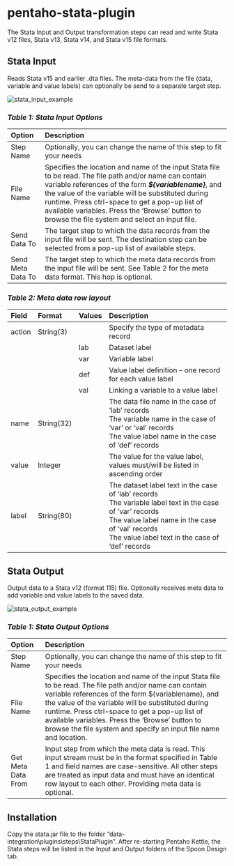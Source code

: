 # pentaho-stata-plugin
The Stata Input and Output transformation steps can read and write Stata v12 files, Stata v13, Stata v14, and Stata v15 file formats.
## Stata Input
Reads Stata v15 and earlier .dta files. The meta-data from the file (data, variable and value labels) can optionally be send to a separate target step.

![stata_input_example](https://github.com/njabulo-myeza/pentaho-stata-plugin/blob/main/stata_input_example.png)

### ***Table 1: Stata Input Options***
| **Option**	| **Description**|
| :------------ |:---------------|
| Step Name	| Optionally, you can change the name of this step to fit your needs|
| File Name	| Specifies the location and name of the input Stata file to be read. The file path and/or name can contain variable references of the form ***${variablename}***, and the value of the variable will be substituted during runtime. Press ctrl-space to get a pop-up list of available variables. Press the ‘Browse’ button to browse the file system and select an input file. |
| Send Data To | The target step to which the data records from the input file will be sent. The destination step can be selected from a pop-up list of available steps. |
| Send Meta Data To | The target step to which the meta data records from the input file will be sent. See Table 2 for the meta data format. This hop is optional.|

### ***Table 2: Meta data row layout***
| Field 	| Format 	| Values 	| Description |
| :------------ |:--------------| :------------ |:------------|
| action	| String(3)	|		| Specify the type of metadata record |
| 		| 		| lab 		| Dataset label	|
| 		| 		| var 		| Variable label |
| 		| 		| def 		| Value label definition – one record for each value label |
| 		| 		| val 		| Linking a variable to a value label	|
| name 		| String(32) 	| 		| The data file name in the case of ‘lab’ records <br /> The variable name in the case of ‘var’ or ‘val’ records <br /> The value label name in the case of ‘def’ records |
value 	| Integer 	| 	 	| The value for the value label, values must/will be listed in ascending order |
| label 	| String(80) 	|  		| The dataset label text in the case of ‘lab’ records <br /> The variable label text in the case of ‘var’ records <br /> The value label name in the case of ‘val’ records <br /> The value label text in the case of ‘def’ records |

## Stata Output
Output data to a Stata v12 (format 115) file. Optionally receives meta data to add variable and value labels to the saved data.

![stata_output_example](https://github.com/njabulo-myeza/pentaho-stata-plugin/blob/main/stata_output_example.png)

### ***Table 1: Stata Output Options***
| **Option**	  | **Description** |
| :------------ |:----------------|
| Step Name     | Optionally, you can change the name of this step to fit your needs |
| File Name     |	Specifies the location and name of the input Stata file to be read. The file path and/or name can contain variable references of the form ${variablename}, and the value of the variable will be substituted during runtime. Press ctrl-space to get a pop-up list of available variables. Press the ‘Browse’ button to browse the file system and specify an input file name and location. |
| Get Meta Data From | Input step from which the meta data is read. This input stream must be in the format specified in Table 1 and field names are case-sensitive. All other steps are treated as input data and must have an identical row layout to each other. Providing meta data is optional. |

## Installation
Copy the stata.jar file to the folder “data-integration\plugins\steps\StataPlugin”. After re-starting Pentaho Kettle, the Stata steps will be listed in the Input and Output folders of the Spoon Design tab.

